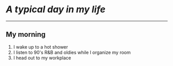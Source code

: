# *A typical day in my life*
---
## My morning
1. I wake up to a hot shower
2. I listen to 90's R&B and oldies while I organize my room
3. I head out to my workplace
